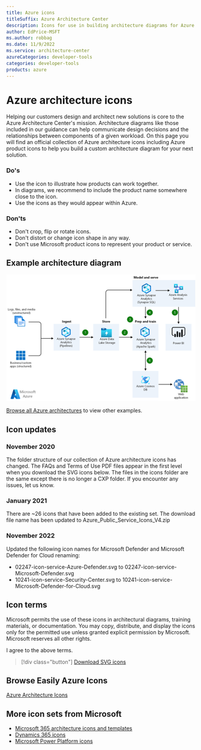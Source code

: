 ```yaml
---
title: Azure icons
titleSuffix: Azure Architecture Center
description: Icons for use in building architecture diagrams for Azure
author: EdPrice-MSFT
ms.author: robbag
ms.date: 11/9/2022
ms.service: architecture-center
azureCategories: developer-tools
categories: developer-tools
products: azure
---
```


# Azure architecture icons

Helping our customers design and architect new solutions is core to the Azure Architecture Center's mission. Architecture diagrams like those included in our guidance can help communicate design decisions and the relationships between components of a given workload. On this page you will find an official collection of Azure architecture icons including Azure product icons to help you build a custom architecture diagram for your next solution.

### Do's

- Use the icon to illustrate how products can work together.
- In diagrams, we recommend to include the product name somewhere close to the icon.
- Use the icons as they would appear within Azure.

### Don'ts

- Don't crop, flip or rotate icons.
- Don't distort or change icon shape in any way.
- Don't use Microsoft product icons to represent your product or service.

## Example architecture diagram

![Example architecture diagram showing multiple services connected together with numbered steps.](../solution-ideas/media/advanced-analytics-on-big-data.png)

[Browse all Azure architectures](../browse/index.yml) to view other examples.

## Icon updates

### November 2020

The folder structure of our collection of Azure architecture icons has changed. The FAQs and Terms of Use PDF files appear in the first level when you download the SVG icons below. The files in the icons folder are the same except there is no longer a CXP folder. If you encounter any issues, let us know.

### January 2021

There are ~26 icons that have been added to the existing set. The download file name has been updated to Azure_Public_Service_Icons_V4.zip

### November 2022

Updated the following icon names for Microsoft Defender and Microsoft Defender for Cloud renaming:

- 02247-icon-service-Azure-Defender.svg to 02247-icon-service-Microsoft-Defender.svg
- 10241-icon-service-Security-Center.svg to 10241-icon-service-Microsoft-Defender-for-Cloud.svg

## Icon terms

Microsoft permits the use of these icons in architectural diagrams, training materials, or documentation. You may copy, distribute, and display the icons only for the permitted use unless granted explicit permission by Microsoft. Microsoft reserves all other rights.

<div id="consent-checkbox">
I agree to the above terms.
</div>

 > [!div class="button"]
 > [Download SVG icons](https://arch-center.azureedge.net/icons/Azure_Public_Service_Icons_V10.zip)

## Browse Easily Azure Icons

[Azure Architecture Icons](https://github.com/marcomws/Azure-Architecture-Icons)

## More icon sets from Microsoft

- [Microsoft 365 architecture icons and templates](/microsoft-365/solutions/architecture-icons-templates)
- [Dynamics 365 icons](/dynamics365/get-started/icons)
- [Microsoft Power Platform icons](/power-platform/guidance/icons)
